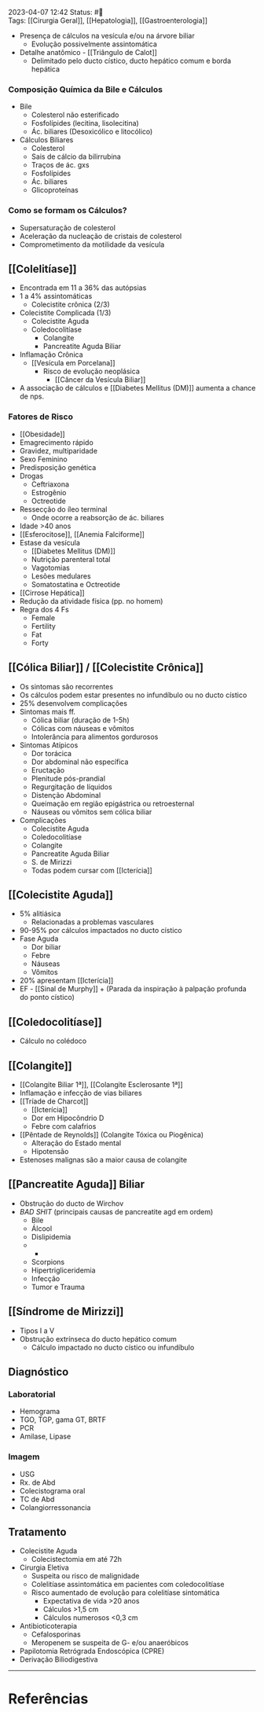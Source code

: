 2023-04-07 12:42
Status: #🌱   
Tags: [[Cirurgia Geral]], [[Hepatologia]], [[Gastroenterologia]]
<br/>
- Presença de cálculos na vesícula e/ou na árvore biliar
	- Evolução possivelmente assintomática
- Detalhe anatômico - [[Triângulo de Calot]]
	- Delimitado pelo ducto cístico, ducto hepático comum e borda hepática
### Composição Química da Bile e Cálculos
- Bile
	- Colesterol não esterificado
	- Fosfolípides (lecitina, lisolecitina)
	- Ác. biliares (Desoxicólico e litocólico)
- Cálculos Biliares
	- Colesterol
	- Sais de cálcio da bilirrubina
	- Traços de ác. gxs
	- Fosfolípides
	- Ác. biliares
	- Glicoproteínas
### Como se formam os Cálculos?
- Supersaturação de colesterol
- Aceleração da nucleação de cristais de colesterol
- Comprometimento da motilidade da vesícula
## [[Colelitíase]]
- Encontrada em 11 a 36% das autópsias
- 1 a 4% assintomáticas
	- Colecistite crônica (2/3)
- Colecistite Complicada (1/3)
	- Colecistite Aguda
	- Coledocolitíase
		- Colangite
		- Pancreatite Aguda Biliar
- Inflamação Crônica
	- [[Vesícula em Porcelana]]
		- Risco de evolução neoplásica
			- [[Câncer da Vesícula Biliar]]
- A associação de cálculos e [[Diabetes Mellitus (DM)]] aumenta a chance de nps.
### Fatores de Risco
- [[Obesidade]]
- Emagrecimento rápido
- Gravidez, multiparidade
- Sexo Feminino
- Predisposição genética
- Drogas
	- Ceftriaxona
	- Estrogênio
	- Octreotide
- Ressecção do íleo terminal
	- Onde ocorre a reabsorção de ác. biliares
- Idade >40 anos
- [[Esferocitose]], [[Anemia Falciforme]]
- Estase da vesícula
	- [[Diabetes Mellitus (DM)]]
	- Nutrição parenteral total
	- Vagotomias
	- Lesões medulares
	- Somatostatina e Octreotide
- [[Cirrose Hepática]]
- Redução da atividade física (pp. no homem)
- Regra dos 4 Fs
	- Female
	- Fertility
	- Fat
	- Forty
## [[Cólica Biliar]] / [[Colecistite Crônica]]
- Os sintomas são recorrentes
- Os cálculos podem estar presentes no infundíbulo ou no ducto cístico
- 25% desenvolvem complicações
- Sintomas mais ff.
	- Cólica biliar (duração de 1-5h)
	- Cólicas com náuseas e vômitos
	- Intolerância para alimentos gordurosos
- Sintomas Atípicos
	- Dor torácica
	- Dor abdominal não específica
	- Eructação
	- Plenitude pós-prandial
	- Regurgitação de líquidos
	- Distenção Abdominal
	- Queimação em região epigástrica ou retroesternal
	- Náuseas ou vômitos sem cólica biliar
- Complicações
	- Colecistite Aguda
	- Coledocolitíase
	- Colangite
	- Pancreatite Aguda Biliar
	- S. de Mirizzi
	- Todas podem cursar com [[Icterícia]]
## [[Colecistite Aguda]]
- 5% alitiásica
	- Relacionadas a problemas vasculares
- 90-95% por cálculos impactados no ducto cístico
- Fase Aguda
	- Dor biliar
	- Febre
	- Náuseas
	- Vômitos
- 20% apresentam [[Icterícia]]
- EF - [[Sinal de Murphy]] + (Parada da inspiração à palpação profunda do ponto cístico)
## [[Coledocolitíase]]
- Cálculo no colédoco
## [[Colangite]]
- [[Colangite Biliar 1ª]], [[Colangite Esclerosante 1ª]]
- Inflamação e infecção de vias biliares
- [[Tríade de Charcot]]
	- [[Icterícia]]
	- Dor em Hipocôndrio D
	- Febre com calafrios
- [[Pêntade de Reynolds]] (Colangite Tóxica ou Piogênica)
	- Alteração do Estado mental
	- Hipotensão
- Estenoses malignas são a maior causa de colangite
## [[Pancreatite Aguda]] Biliar
- Obstrução do ducto de Wirchov
- _BAD SHIT_ (principais causas de pancreatite agd em ordem)
	- Bile
	- Álcool
	- Dislipidemia
	- -
	- Scorpions
	- Hipertrigliceridemia
	- Infecção
	- Tumor e Trauma
## [[Síndrome de Mirizzi]]
- Tipos I a V
- Obstrução extrínseca do ducto hepático comum
	- Cálculo impactado no ducto cístico ou infundíbulo
## Diagnóstico
### Laboratorial
- Hemograma
- TGO, TGP, gama GT, BRTF
- PCR
- Amilase, Lipase
### Imagem
- USG
- Rx. de Abd
- Colecistograma oral
- TC de Abd
- Colangiorressonancia
## Tratamento
- Colecistite Aguda
	- Colecistectomia em até 72h
- Cirurgia Eletiva
	- Suspeita ou risco de malignidade
	- Colelitíase assintomática em pacientes com coledocolitíase
	- Risco aumentado de evolução para colelitíase sintomática
		- Expectativa de vida >20 anos
		- Cálculos >1,5 cm
		- Cálculos numerosos <0,3 cm
- Antibioticoterapia
	- Cefalosporinas
	- Meropenem se suspeita de G- e/ou anaeróbicos
- Papilotomia Retrógrada Endoscópica (CPRE)
- Derivação Biliodigestiva
____
# Referências

